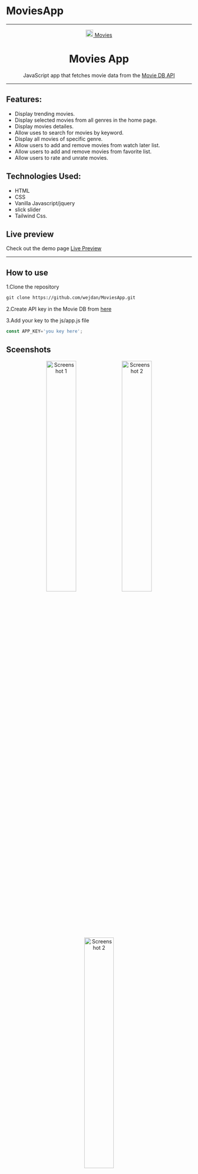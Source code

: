 # MoviesApp


          
---

<p align="center">
  <a href="https://optimistic-babbage-553526.netlify.app">
          		<img src="https://optimistic-babbage-553526.netlify.app/img/film.png" width="20px"> Movies
  </a>
</p>

<h1 align="center">Movies App</h1>

<p align="center">JavaScript app that fetches movie data from the  <a href="https://www.themoviedb.org/">Movie DB API</a><p>



________



## Features:

* Display trending movies.
* Display selected movies from all genres in the home page.
* Display movies detailes.
* Allow uses to search for movies by keyword.
* Display all movies of specific genre.
* Allow users to add and remove movies from watch later list.
* Allow users to add and remove movies from favorite list.
* Allow users to rate and unrate movies.

## Technologies Used:

* HTML
* CSS
* Vanilla Javascript/jquery
* slick slider
* Tailwind Css.




## Live preview

Check out the demo page [Live Preview](https://optimistic-babbage-553526.netlify.app)

_________



## How to use

1.Clone the repository

```html
git clone https://github.com/wejdan/MoviesApp.git
```
  
2.Create API key in the Movie DB from <a href="https://developers.themoviedb.org/3/getting-started/introduction">here </a>

3.Add your key to the js/app.js file

```js
const APP_KEY='you key here';
```

## Sceenshots

  <p align="center">
  <img alt='Screenshot 1' src="/../main/img/screenshot1.png?raw=true" width="40%"/>
  <img alt='Screenshot 2' src="/../main/img/screenshot2.png?raw=true" width="40%"/>
     <img alt='Screenshot 2' src="/../main/img/screenshot3.png?raw=true" width="40%"/>
  <br/>
</p>
